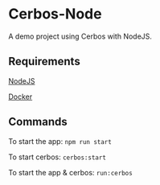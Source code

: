 # Cerbos-Node

A demo project using Cerbos with NodeJS.

## Requirements

[NodeJS](https://nodejs.org/en/download)

[Docker](https://www.docker.com/products/docker-desktop/)

## Commands

To start the app: `npm run start`

To start cerbos: `cerbos:start`

To start the app & cerbos: `run:cerbos`
